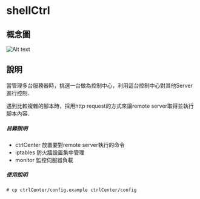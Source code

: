 # shellCtrl

## 概念圖

![Alt text](http://imagehosting.rickyfun.net/201607/A08-01.png)

## 說明
當管理多台服務器時，挑選一台做為控制中心，利用這台控制中心對其他Server進行控制．

遇到比較複雜的腳本時，採用http request的方式來讓remote server取得並執行腳本內容．

##### 目錄說明
- ctrlCenter 放置要對remote server執行的命令
- iptables 防火牆設置集中管理
- monitor 監控伺服器負載

##### 使用說明

`# cp ctrlCenter/config.example ctrlCenter/config`
